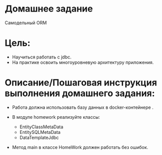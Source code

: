 # Домашнее задание
Самодельный ORM

# Цель:
- Научиться работать с jdbc.
- На практике освоить многоуровневую архитектуру приложения.

# Описание/Пошаговая инструкция выполнения домашнего задания:
- Работа должна использовать базу данных в docker-контейнере .
- В модуле homework реализуйте классы:

  - EntityClassMetaData
  - EntitySQLMetaData
  - DataTemplateJdbc 
- Метод main в классе HomeWork должен работать без ошибок.